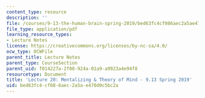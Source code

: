 ```yaml
---
content_type: resource
description: ''
file: /courses/9-13-the-human-brain-spring-2019/bed63fc4cf086aec2a5ae470d0c5bc2a_MIT9_13S19_L20.pdf
file_type: application/pdf
learning_resource_types:
- Lecture Notes
license: https://creativecommons.org/licenses/by-nc-sa/4.0/
ocw_type: OCWFile
parent_title: Lecture Notes
parent_type: CourseSection
parent_uid: f014227a-2f08-924a-01a9-a9923a4e94f8
resourcetype: Document
title: 'Lecture 20: Mentalizing & Theory of Mind - 9.13 Spring 2019'
uid: bed63fc4-cf08-6aec-2a5a-e470d0c5bc2a
---
```

